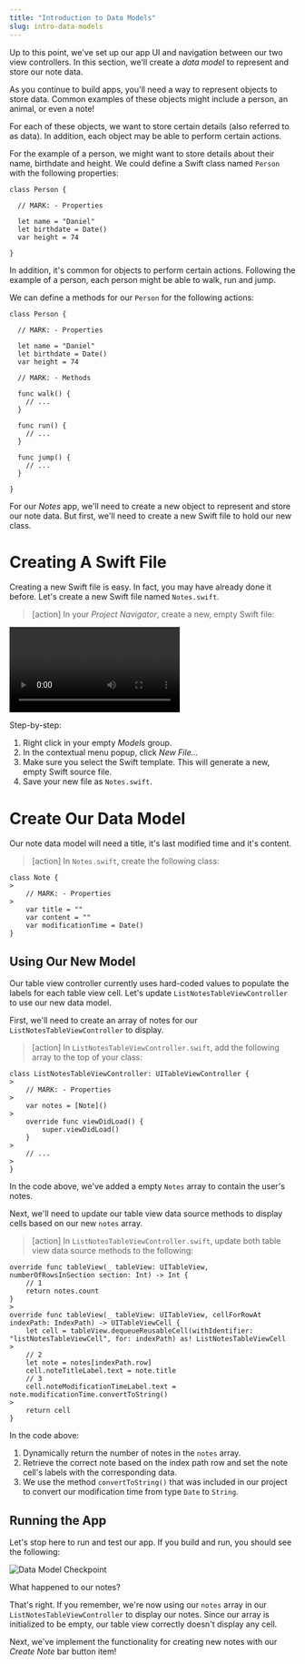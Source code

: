 ```yaml
---
title: "Introduction to Data Models"
slug: intro-data-models
---
```


Up to this point, we've set up our app UI and navigation between our two view controllers. In this section, we'll create a _data model_ to represent and store our note data.

As you continue to build apps, you'll need a way to represent objects to store data. Common examples of these objects might include a person, an animal, or even a note!

For each of these objects, we want to store certain details (also referred to as data). In addition, each object may be able to perform certain actions.

For the example of a person, we might want to store details about their name, birthdate and height. We could define a Swift class named `Person` with the following properties:

```
class Person {

  // MARK: - Properties

  let name = "Daniel"
  let birthdate = Date()
  var height = 74

}
```

In addition, it's common for objects to perform certain actions. Following the example of a person, each person might be able to walk, run and jump.

We can define a methods for our `Person` for the following actions:

```
class Person {

  // MARK: - Properties

  let name = "Daniel"
  let birthdate = Date()
  var height = 74

  // MARK: - Methods

  func walk() {
    // ...
  }

  func run() {
    // ...
  }

  func jump() {
    // ...
  }

}
```

For our _Notes_ app, we'll need to create a new object to represent and store our note data. But first, we'll need to create a new Swift file to hold our new class.

# Creating A Swift File

Creating a new Swift file is easy. In fact, you may have already done it before. Let's create a new Swift file named `Notes.swift`.

> [action]
In your _Project Navigator_, create a new, empty Swift file:
>
![ms-video](https://s3.amazonaws.com/mgwu-misc/Make+School+Notes/p07_introduction_to_data_models/create_notes_file.mp4)
>
Step-by-step:
>
1. Right click in your empty _Models_ group.
1. In the contextual menu popup, click _New File..._
1. Make sure you select the Swift template. This will generate a new, empty Swift source file.
1. Save your new file as `Notes.swift`.

# Create Our Data Model

Our note data model will need a title, it's last modified time and it's content.

> [action]
In `Notes.swift`, create the following class:
>
```
class Note {
>
    // MARK: - Properties
>
    var title = ""
    var content = ""
    var modificationTime = Date()
}
```

## Using Our New Model

Our table view controller currently uses hard-coded values to populate the labels for each table view cell. Let's update `ListNotesTableViewController` to use our new data model.

First, we'll need to create an array of notes for our `ListNotesTableViewController` to display.

> [action]
In `ListNotesTableViewController.swift`, add the following array to the top of your class:
>
```
class ListNotesTableViewController: UITableViewController {
>
    // MARK: - Properties
>
    var notes = [Note]()
>        
    override func viewDidLoad() {
        super.viewDidLoad()
    }
>
    // ...
>
}
```
>
In the code above, we've added a empty `Notes` array to contain the user's notes.

Next, we'll need to update our table view data source methods to display cells based on our new `notes` array.

> [action]
In `ListNotesTableViewController.swift`, update both table view data source methods to the following:
>
```
override func tableView(_ tableView: UITableView, numberOfRowsInSection section: Int) -> Int {
    // 1
    return notes.count
}
>
override func tableView(_ tableView: UITableView, cellForRowAt indexPath: IndexPath) -> UITableViewCell {
    let cell = tableView.dequeueReusableCell(withIdentifier: "listNotesTableViewCell", for: indexPath) as! ListNotesTableViewCell
>    
    // 2
    let note = notes[indexPath.row]
    cell.noteTitleLabel.text = note.title
    // 3
    cell.noteModificationTimeLabel.text = note.modificationTime.convertToString()
>    
    return cell
}
```
>
In the code above:
>
1. Dynamically return the number of notes in the `notes` array.
1. Retrieve the correct note based on the index path row and set the note cell's labels with the corresponding data.
1. We use the method `convertToString()` that was included in our project to convert our modification time from type `Date` to `String`.

## Running the App

Let's stop here to run and test our app. If you build and run, you should see the following:

![Data Model Checkpoint](assets/data_model_checkpoint.png)

What happened to our notes?

That's right. If you remember, we're now using our `notes` array in our `ListNotesTableViewController` to display our notes. Since our array is initialized to be empty, our table view correctly doesn't display any cell.

Next, we've implement the functionality for creating new notes with our _Create Note_ bar button item!
